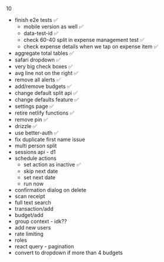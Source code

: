 10
- finish e2e tests ✅
    - mobile version as well ✅
    - data-test-id ✅
    - check 60-40 split in expense management test ✅
    - check expense details when we tap on expense item ✅
- aggregate total tables ✅
- safari dropdown ✅
- very big check boxes ✅
- avg line not on the right ✅
- remove all alerts ✅
- add/remove budgets ✅ 
- change default split api ✅
- change defaults feature ✅
- settings page ✅
- retire netlify functions ✅
- remove pin ✅
- drizzle ✅
- use better-auth ✅
- fix duplicate first name issue
- multi person split
- sessions api - d1
- schedule actions
    - set action as inactive ✅
    - skip next date
    - set next date
    - run now
- confirmation dialog on delete
- scan receipt
- full text search
- transaction/add
- budget/add
- group context - idk??
- add new users
- rate limiting
- roles
- react query - pagination
- convert to dropdown if more than 4 budgets